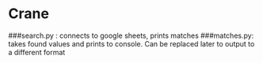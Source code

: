 # Crane
###search.py : 
connects to google sheets, prints matches
###matches.py: 
takes found values and prints to console. Can be replaced later to output to a different format